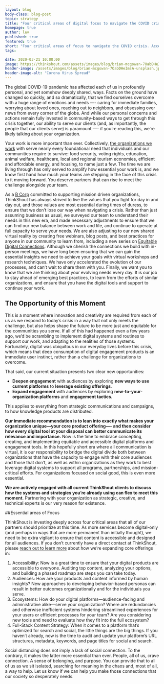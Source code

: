 ```yaml
---
layout: blog
body-class: blog-post
topic: strategy
title: "Four critical areas of digital focus to navigate the COVID crisis"
homepage: true
author: lev
published: true
featured: true
short: "Four critical areas of focus to navigate the COVID crisis. Accessibility, Audiences, Ecosystems, and Full-stack Content Strategy.."
tags:

date: 2020-03-21 10:00:00
image: https://thinkshout.com/assets/images/blog/brian-mcgowan-7OabDHeImsA-unsplash.jpg
header-image: /assets/images/blog/brian-mcgowan-7OabDHeImsA-unsplash.jpg
header-image-alt: "Corona Virus Spread"
---
```


The global COVID-19 pandemic has affected each of us in profoundly personal, and yet somehow deeply shared, ways. Facts on the  ground have changed so quickly, and so dramatically, that we find ourselves overcome with a huge range of emotions and needs —- caring for immediate families, worrying about loved ones, reaching out to neighbors, and obsessing over news from every corner of the globe. And while our personal concerns and actions remain fully invested in community-based ways to get through this crisis together, our ability to serve our clients (and, as importantly, the people that our clients serve) is paramount —- if you’re reading this, we’re likely talking about your organization.

Your work is more important than ever. Collectively, [the organizations we work](https://thinkshout.com/work/) with serve nearly every foundational need that individuals and our communities require to survive: food security, voting rights, education, animal welfare, healthcare, local and regional tourism economies, efficient and affordable energy, and housing, to name just a few. The time we are living through has only served to amplify how essential your work is, and we know first hand how much your teams are stepping in the face of this crisis to it moving forward. You deserve partners that can rise to meet the challenge alongside your team.

As a [B Corp](https://bcorporation.net/directory/thinkshout-inc) committed to supporting mission driven organizations, ThinkShout has always strived to live the values that you fight for day in and day out, and those values are most essential during times of duress, to ensure that we don’t lose our way when navigating a crisis. Rather than just assuming business as usual, we surveyed our team to understand their needs in this new era, and made necessary adjustments to ensure that we can find our new balance between work and life, and continue to operate at full capacity to serve your needs. We are also adjusting to our new shared virtual reality by creating free webinars, blog posts, and best practices for anyone in our community to learn from, including a new series on [Equitable Digital Connections](https://thinkshout.com/equitable-digital-connections/accessibility/). Although we cherish the connections we build with in-person meetings, we have long been ensuring that we can gain the essential insights we need to achieve your goals with virtual workshops and research techniques. We have only accelerated the evolution of our processes, and can’t wait to share them with you. Finally, we want you to know that we are thinking about your evolving needs every day. It is our job to stay ahead of emerging best practices, to learn from the efforts of similar organizations, and ensure that you have the digital tools and support to continue your work.

## The Opportunity of this Moment

This is a moment where innovation and creativity are required from each of us as we respond to today’s crisis in a way that not only meets the challenge, but also helps shape the future to be more just and equitable for the communities you serve. If all of this had happened even a few years ago, we’d be scrambling to implement digital systems and routines to support our work, and adapting to the realities of those systems. Fortunately, digital was ubiquitous in our everyday lives before this crisis, which means that deep consumption of digital engagement products is an immediate user instinct, rather than a challenge for organizations to overcome.

That said, our current situation presents two clear new opportunities:

* **Deepen engagement** with audiences by exploring **new ways to use current platforms** to **leverage existing offerings**.
* **Expand engagement** with audiences by exploring **new-to-your-organization platforms** and **engagement tactics**.

This applies to everything from strategic communications and campaigns, to how knowledge products are distributed.

**Our immediate recommendation is to lean into exactly what makes your organization unique—your core product offering—- and then consider how every digital tool at your disposal can better communicate its relevance and importance.**  Now is the time to embrace concepting, creating, and implementing equitable and accessible digital platforms and engagement tools. In this hopefully short era where all communication is virtual, it is our responsibility to bridge the digital divide both between organizations that have the capacity to engage with their core audiences and those that don’t, as well as within organizations as they work to best leverage digital systems to support all programs, partnerships, and mission-critical efforts. For organizations focused on social good, this is even more essential.

**We are actively engaged with all current ThinkShout clients to discuss how the systems and strategies you’re already using can flex to meet this moment.** Partnering with your organization as strategic, creative, and technical experts is our very reason for existence.

##Essential areas of Focus

ThinkShout is investing deeply across four critical areas that all of our partners should prioritize at this time. As more services become digital-only (and perhaps in ways that are more permanent than initially thought), we need to be extra vigilant to ensure that content is accessible and designed for all audiences. If you don’t currently have a direct contact at ThinkShout, please [reach out to learn more](https://thinkshout.com/contact/) about how we’re expanding core offerings in:

1. Accessibility: Now is a great time to ensure that your digital products are accessible to everyone. Auditing top content, analyzing your options, and building a phased roadmap are steps you can take today.
2. Audiences: How are your products and content informed by human insights? New approaches to developing behavior-based personas can result in better outcomes organizationally and for the individuals you serve.
3. Ecosystems: How do your digital platforms—audience-facing and administrative alike—serve your organization? Where are redundancies and otherwise inefficient systems hindering streamlined experiences for your users or efficient processes for your team? Are you considering new tools and need to evaluate how they fit into the full ecosystem?
4. Full-Stack Content Strategy: When it comes to a platform that’s optimized for search and social, the little things are the big things. If you haven’t already, now is the time to audit and update your platform’s  URL structures, metadata, keywords, and page titles for social and search.


Social distancing does not imply a lack of social connection. To the contrary, it makes the latter more essential than ever. People, all of us, crave connection. A sense of belonging, and purpose. You can provide that to all of us as we sit isolated, searching for meaning in the chaos and, most of all, a way to help. Let us know if we can help you make those connections that our society so desperately needs.
